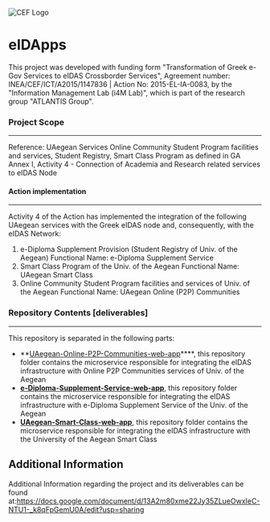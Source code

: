 ![CEF Logo](https://dss.aegean.gr/eidas/img/en_cef.jpg)
# eIDApps

This project was developed with funding form "Transformation of Greek e-Gov Services to eIDAS Crossborder Services", Agreement number: INEA/CEF/ICT/A2015/1147836 | Action No: 2015-EL-IA-0083, by the "Information Management Lab (i4M Lab)", which is part of the research group "ATLANTIS Group".

### Project Scope
---

Reference: UAegean Services
Online Community Student Program facilities and services, Student Registry, Smart Class Program
as defined in GA Annex I, Activity 4 - Connection of Academia and Research related services to eIDAS Node

#### Action implementation
---

Activity 4 of the Action has implemented the integration of the following UAegean services with the Greek eIDAS node and, consequently, with the eIDAS Network:
1. e-Diploma Supplement Provision (Student Registry of Univ. of the Aegean)
Functional Name: e-Diploma Supplement Service
2. Smart Class Program of the Univ. of the Aegean
Functional Name: UAegean Smart Class
3. Online Community Student Program facilities and services of Univ. of the Aegean
Functional Name: UAegean Online (P2P) Communities


### Repository Contents [deliverables]
---
This repository is separated in the following parts:

* **[UAegean-Online-P2P-Communities-web-app](https://github.com/uaegeani4mlab/eID-enabled-apps/tree/master/UAegean-Online-P2P-Communities-web-app)****, this repository folder contains the microservice responsible for integrating the eIDAS infrastructure with Online P2P Communities services of Univ. of the Aegean
* **[e-Diploma-Supplement-Service-web-app](https://github.com/uaegeani4mlab/eID-enabled-apps/tree/master/e-Diploma-Supplement-Service-web-app)**, this repository folder contains the microservice responsible for integrating the eIDAS infrastructure with  e-Diploma Supplement Service of the Univ. of the Aegean
* **[UAegean-Smart-Class-web-app](https://github.com/uaegeani4mlab/eID-enabled-apps/tree/master/UAegean-Smart-Class-web-app)**, this repository folder contains the microservice responsible for integrating the eIDAS infrastructure with the University of the Aegean Smart Class

## Additional Information
Additional Information regarding the project and its deliverables can be found at:https://docs.google.com/document/d/13A2m80xme22Jy35ZLueOwxIeC-NTU1-_k8qFpGemU0A/edit?usp=sharing
